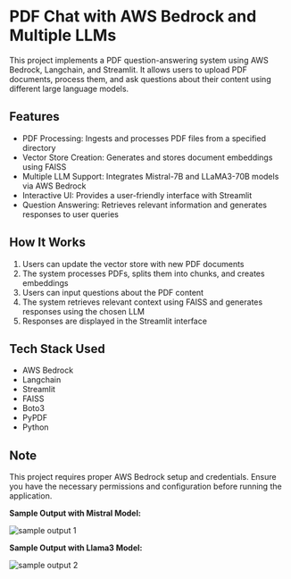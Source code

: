 # PDF Chat with AWS Bedrock and Multiple LLMs

This project implements a PDF question-answering system using AWS Bedrock, Langchain, and Streamlit. It allows users to upload PDF documents, process them, and ask questions about their content using different large language models.

## Features

- PDF Processing: Ingests and processes PDF files from a specified directory
- Vector Store Creation: Generates and stores document embeddings using FAISS
- Multiple LLM Support: Integrates Mistral-7B and LLaMA3-70B models via AWS Bedrock
- Interactive UI: Provides a user-friendly interface with Streamlit
- Question Answering: Retrieves relevant information and generates responses to user queries

## How It Works

1. Users can update the vector store with new PDF documents
2. The system processes PDFs, splits them into chunks, and creates embeddings
3. Users can input questions about the PDF content
4. The system retrieves relevant context using FAISS and generates responses using the chosen LLM
5. Responses are displayed in the Streamlit interface

## Tech Stack Used

- AWS Bedrock
- Langchain
- Streamlit
- FAISS
- Boto3
- PyPDF
- Python

## Note

This project requires proper AWS Bedrock setup and credentials. Ensure you have the necessary permissions and configuration before running the application.

**Sample Output with Mistral Model:**

![sample output 1](https://github.com/user-attachments/assets/03498921-5f0b-4571-b635-2ba278ab72d6)

**Sample Output with Llama3 Model:**

![sample output 2](https://github.com/user-attachments/assets/d11c4bae-13a1-4fb2-809b-f8a9ee672082)
